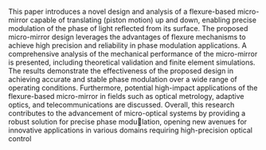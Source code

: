 This paper introduces a novel design and analysis
of a flexure-based micro-mirror capable of translating (piston
motion) up and down, enabling precise modulation of the phase
of light reflected from its surface. The proposed micro-mirror
design leverages the advantages of flexure mechanisms to achieve
high precision and reliability in phase modulation applications.
A comprehensive analysis of the mechanical performance of
the micro-mirror is presented, including theoretical validation
and finite element simulations. The results demonstrate the
effectiveness of the proposed design in achieving accurate and
stable phase modulation over a wide range of operating conditions. 
Furthermore, potential high-impact applications of the
flexure-based micro-mirror in fields such as optical metrology,
adaptive optics, and telecommunications are discussed. Overall,
this research contributes to the advancement of micro-optical
systems by providing a robust solution for precise phase modulation, 
opening new avenues for innovative applications in various
domains requiring high-precision optical control
